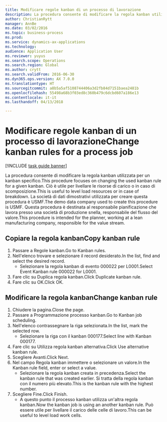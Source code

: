 ```yaml
--- 
title: Modificare regole kanban di un processo di lavorazione
description: La procedura consente di modificare la regola kanban utilizzata per un kanban specifico.
author: ChristianRytt
manager: AnnBe
ms.date: 03/02/2016
ms.topic: business-process
ms.prod: 
ms.service: dynamics-ax-applications
ms.technology: 
audience: Application User
ms.reviewer: yuyus
ms.search.scope: Operations
ms.search.region: Global
ms.author: crytt
ms.search.validFrom: 2016-06-30
ms.dyn365.ops.version: AX 7.0.0
ms.translationtype: HT
ms.sourcegitcommit: a8b5a5af5108744406a3d2fb84d7151baea2481b
ms.openlocfilehash: 55498a68b3f03ed8c360b479c6dcbd607a186e13
ms.contentlocale: it-it
ms.lasthandoff: 04/13/2018

---
```

# <a name="change-kanban-rules-for-a-process-job"></a><span data-ttu-id="1a80a-103">Modificare regole kanban di un processo di lavorazione</span><span class="sxs-lookup"><span data-stu-id="1a80a-103">Change kanban rules for a process job</span></span>

[!INCLUDE [task guide banner](../../includes/task-guide-banner.md)]

<span data-ttu-id="1a80a-104">La procedura consente di modificare la regola kanban utilizzata per un kanban specifico.</span><span class="sxs-lookup"><span data-stu-id="1a80a-104">This procedure focuses on changing the used kanban rule for a given kanban.</span></span> <span data-ttu-id="1a80a-105">Ciò è utile per livellare le risorse di carico o in caso di scomposizione.</span><span class="sxs-lookup"><span data-stu-id="1a80a-105">This is useful to level load resources or in case of breakdown.</span></span> <span data-ttu-id="1a80a-106">La società di dati dimostrativi utilizzata per creare questa procedura è USMF.</span><span class="sxs-lookup"><span data-stu-id="1a80a-106">The demo data company used to create this procedure is USMF.</span></span> <span data-ttu-id="1a80a-107">Questa procedura è destinata al responsabile pianificazione che lavora presso una società di produzione snella, responsabile del flusso del valore.</span><span class="sxs-lookup"><span data-stu-id="1a80a-107">This procedure is intended for the planner, working at a lean manufacturing company, responsible for the value stream.</span></span>


## <a name="copy-kanban-rule"></a><span data-ttu-id="1a80a-108">Copiare la regola kanban</span><span class="sxs-lookup"><span data-stu-id="1a80a-108">Copy kanban rule</span></span>
1. <span data-ttu-id="1a80a-109">Passare a Regole kanban.</span><span class="sxs-lookup"><span data-stu-id="1a80a-109">Go to Kanban rules.</span></span>
2. <span data-ttu-id="1a80a-110">Nell'elenco trovare e selezionare il record desiderato.</span><span class="sxs-lookup"><span data-stu-id="1a80a-110">In the list, find and select the desired record.</span></span>
    * <span data-ttu-id="1a80a-111">Selezionare la regola kanban di evento 000022 per L0001.</span><span class="sxs-lookup"><span data-stu-id="1a80a-111">Select Event Kanban rule 000022 for L0001.</span></span>  
3. <span data-ttu-id="1a80a-112">Fare clic su Duplica regola kanban.</span><span class="sxs-lookup"><span data-stu-id="1a80a-112">Click Duplicate kanban rule.</span></span>
4. <span data-ttu-id="1a80a-113">Fare clic su OK.</span><span class="sxs-lookup"><span data-stu-id="1a80a-113">Click OK.</span></span>

## <a name="change-kanban-rule"></a><span data-ttu-id="1a80a-114">Modificare la regola kanban</span><span class="sxs-lookup"><span data-stu-id="1a80a-114">Change kanban rule</span></span>
1. <span data-ttu-id="1a80a-115">Chiudere la pagina.</span><span class="sxs-lookup"><span data-stu-id="1a80a-115">Close the page.</span></span>
2. <span data-ttu-id="1a80a-116">Passare a Programmazione processo kanban.</span><span class="sxs-lookup"><span data-stu-id="1a80a-116">Go to Kanban job scheduling.</span></span>
3. <span data-ttu-id="1a80a-117">Nell'elenco contrassegnare la riga selezionata.</span><span class="sxs-lookup"><span data-stu-id="1a80a-117">In the list, mark the selected row.</span></span>
    * <span data-ttu-id="1a80a-118">Selezionare la riga con il kanban 000177.</span><span class="sxs-lookup"><span data-stu-id="1a80a-118">Select line with Kanban 000177.</span></span>  
4. <span data-ttu-id="1a80a-119">Fare clic su Utilizza regola kanban alternativa.</span><span class="sxs-lookup"><span data-stu-id="1a80a-119">Click Use alternative kanban rule.</span></span>
5. <span data-ttu-id="1a80a-120">Scegliere Avanti.</span><span class="sxs-lookup"><span data-stu-id="1a80a-120">Click Next.</span></span>
6. <span data-ttu-id="1a80a-121">Nel campo Regola kanban immettere o selezionare un valore.</span><span class="sxs-lookup"><span data-stu-id="1a80a-121">In the Kanban rule field, enter or select a value.</span></span>
    * <span data-ttu-id="1a80a-122">Selezionare la regola kanban creata in precedenza.</span><span class="sxs-lookup"><span data-stu-id="1a80a-122">Select the kanban rule that was created earlier.</span></span> <span data-ttu-id="1a80a-123">Si tratta della regola kanban con il numero più elevato.</span><span class="sxs-lookup"><span data-stu-id="1a80a-123">This is the kanban rule with the highest number.</span></span>  
7. <span data-ttu-id="1a80a-124">Scegliere Fine.</span><span class="sxs-lookup"><span data-stu-id="1a80a-124">Click Finish.</span></span>
    * <span data-ttu-id="1a80a-125">A questo punto il processo kanban utilizza un'altra regola kanban.</span><span class="sxs-lookup"><span data-stu-id="1a80a-125">Now the kanban job is using an another kanban rule.</span></span> <span data-ttu-id="1a80a-126">Può essere utile per livellare il carico delle celle di lavoro.</span><span class="sxs-lookup"><span data-stu-id="1a80a-126">This can be useful to level load work cells.</span></span>  


